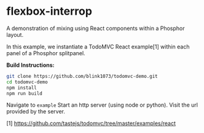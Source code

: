 flexbox-interrop
================

A demonstration of mixing using React components within a Phosphor layout.

In this example, we instantiate a TodoMVC React example[1] within each panel of
a Phosphor splitpanel.

**Build Instructions:**
```bash
git clone https://github.com/blink1073/todomvc-demo.git
cd todomvc-demo
npm install
npm run build
```

Navigate to `example`
Start an http server (using node or python).
Visit the url provided by the server.

[1] https://github.com/tastejs/todomvc/tree/master/examples/react
